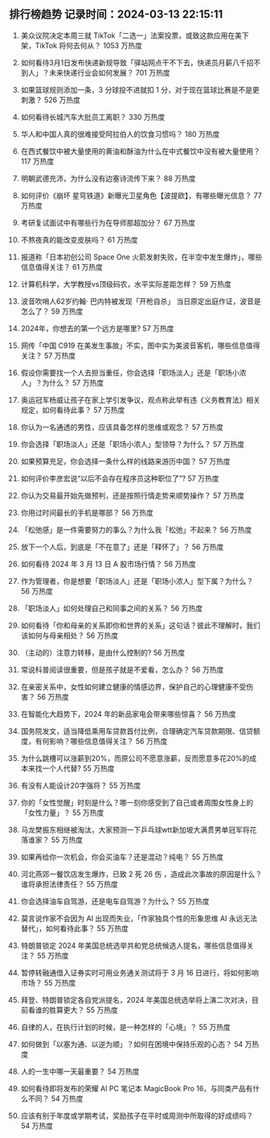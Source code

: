 
## 排行榜趋势 记录时间：2024-03-13 22:15:11
  
  1. 美众议院决定本周三就 TikTok「二选一」法案投票，或致这款应用在美下架，TikTok 将何去何从？ 1053 万热度
    
  2. 如何看待3月1日发布快递新规导致「驿站网点干不下去，快递员月薪八千招不到人」？未来快递行业会如何发展？ 701 万热度
    
  3. 如果篮球规则添加一条，3 分球投不进就扣 1 分，对于现在篮球比赛是不是更刺激？ 526 万热度
    
  4. 如何看待长城汽车大批员工离职？ 330 万热度
    
  5. 华人和中国人真的很难接受阿拉伯人的饮食习惯吗？ 180 万热度
    
  6. 在西式餐饮中被大量使用的黄油和酥油为什么在中式餐饮中没有被大量使用？ 117 万热度
    
  7. 明朝武德充沛，为什么没有边塞诗流传下来？ 88 万热度
    
  8. 如何评价《崩坏 星穹铁道》新曝光卫星角色【波提欧】，有哪些曝光信息？ 77 万热度
    
  9. 考研复试面试中有哪些行为在导师那超加分？ 67 万热度
    
  10. 不熬夜真的能改变皮肤吗？ 61 万热度
    
  11. 报道称「日本初创公司 Space One 火箭发射失败，在半空中发生爆炸」，哪些信息值得关注？ 61 万热度
    
  12. 计算机科学，大学教授vs顶级码农，水平实际差距怎样？ 59 万热度
    
  13. 波音吹哨人62岁约翰· 巴内特被发现「开枪自杀」 当日原定出庭作证，波音是怎么了？ 59 万热度
    
  14. 2024年，你想去的第一个远方是哪里? 57 万热度
    
  15. 网传「中国 C919 在美发生事故」不实，图中实为美波音客机，哪些信息值得关注？ 57 万热度
    
  16. 假设你需要找一个人去担当重任，你会选择「职场淡人」还是「职场小浓人」？为什么？ 57 万热度
    
  17. 奥运冠军杨威让孩子在家上学引发争议，观点称此举有违《义务教育法》相关规定，如何看待此事？ 57 万热度
    
  18. 你认为一名通透的男性，应该具备怎样的思维或观念？ 57 万热度
    
  19. 你会选择「职场淡人」还是「职场小浓人」型领导？为什么？ 57 万热度
    
  20. 如果预算充足，你会选择一条什么样的线路来游历中国？ 57 万热度
    
  21. 如何评价李彦宏说“以后不会存在程序员这种职位了”? 57 万热度
    
  22. 你认为交易最开始先做预判，还是按照行情走势来顺势操作？ 57 万热度
    
  23. 你用过时间最长的手机是哪部？ 56 万热度
    
  24. 「松弛感」是一件需要努力的事么？为什么我「松弛」不起来？ 56 万热度
    
  25. 放下一个人后，到底是「不在意了」还是「释怀了」？ 56 万热度
    
  26. 如何看待 2024 年 3 月 13 日 A 股市场行情？ 56 万热度
    
  27. 作为管理者，你是想要「职场淡人」还是「职场小浓人」型下属？为什么？ 56 万热度
    
  28. 「职场淡人」如何处理自己和同事之间的关系？ 56 万热度
    
  29. 如何看待「你和母亲的关系即你和世界的关系」这句话？彼此不理解时，我们该如何与母亲相处？ 56 万热度
    
  30. （主动的）注意力转移，是由什么控制的? 56 万热度
    
  31. 常说科普阅读很重要，但是孩子就是不爱看，怎么办？ 56 万热度
    
  32. 在亲密关系中，女性如何建立健康的情感边界，保护自己的心理健康不受伤害？ 56 万热度
    
  33. 在智能化大趋势下，2024 年的新品家电会带来哪些惊喜？ 56 万热度
    
  34. 国务院发文，适当降低乘用车贷款首付比例，合理确定汽车贷款期限、信贷额度，有何影响？哪些信息值得关注？ 56 万热度
    
  35. 为什么跳槽可以涨薪到20%，而原公司不愿意涨薪，反而愿意多花20%的成本来找一个人代替? 55 万热度
    
  36. 有没有人能设计20字强将？ 55 万热度
    
  37. 你的「女性觉醒」时刻是什么？哪一刻你感受到了自己或者周围女性身上的「女性力量」？ 55 万热度
    
  38. 马龙樊振东相继被淘汰，大家预测一下乒乓球wtt新加坡大满贯男单冠军将花落谁家？ 55 万热度
    
  39. 如果再给你一次机会，你会买油车？还是混动？纯电？ 55 万热度
    
  40. 河北燕郊一餐饮店发生爆炸，已致 2 死 26 伤 ，造成此次事故的原因是什么？谁将承担法律责任？ 55 万热度
    
  41. 你会选择油车自驾游，还是电车自驾游？为什么？ 55 万热度
    
  42. 莫言说作家不会因为 AI 出现而失业，「作家独具个性的形象思维 AI 永远无法替代」，如何看待此事？ 55 万热度
    
  43. 特朗普锁定 2024 年美国总统选举共和党总统候选人提名，哪些信息值得关注？ 55 万热度
    
  44. 暂停转融通借入证券实时可用业务通关测试将于 3 月 16 日进行，将如何影响市场？ 55 万热度
    
  45. 拜登、特朗普锁定各自党派提名，2024 年美国总统选举将上演二次对决，目前看谁的胜算更大？ 55 万热度
    
  46. 自律的人，在执行计划的时候，是一种怎样的「心境」？ 55 万热度
    
  47. 如何做到「以塞为通、以逆为顺」？如何在困境中保持乐观的心态？ 54 万热度
    
  48. 人的一生中哪一天最重要？ 54 万热度
    
  49. 如何看待即将发布的荣耀 AI PC 笔记本 MagicBook Pro 16，与同类产品有什么不同？ 54 万热度
    
  50. 应该有别于年度或学期考试，奖励孩子在平时或周测中所取得的好成绩吗？ 54 万热度
    